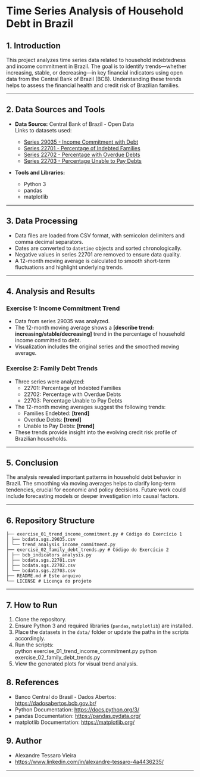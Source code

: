 # Time Series Analysis of Household Debt in Brazil

## 1. Introduction

This project analyzes time series data related to household indebtedness and income commitment in Brazil. The goal is to identify trends—whether increasing, stable, or decreasing—in key financial indicators using open data from the Central Bank of Brazil (BCB). Understanding these trends helps to assess the financial health and credit risk of Brazilian families.

---

## 2. Data Sources and Tools

- **Data Source:** Central Bank of Brazil - Open Data  
  Links to datasets used:  
  - [Series 29035 - Income Commitment with Debt](https://dadosabertos.bcb.gov.br/dataset/sgs/resource/29035)  
  - [Series 22701 - Percentage of Indebted Families](https://dadosabertos.bcb.gov.br/dataset/sgs/resource/22701)  
  - [Series 22702 - Percentage with Overdue Debts](https://dadosabertos.bcb.gov.br/dataset/sgs/resource/22702)  
  - [Series 22703 - Percentage Unable to Pay Debts](https://dadosabertos.bcb.gov.br/dataset/sgs/resource/22703)

- **Tools and Libraries:**  
  - Python 3  
  - pandas  
  - matplotlib  

---

## 3. Data Processing

- Data files are loaded from CSV format, with semicolon delimiters and comma decimal separators.
- Dates are converted to `datetime` objects and sorted chronologically.
- Negative values in series 22701 are removed to ensure data quality.
- A 12-month moving average is calculated to smooth short-term fluctuations and highlight underlying trends.

---

## 4. Analysis and Results

### Exercise 1: Income Commitment Trend

- Data from series 29035 was analyzed.
- The 12-month moving average shows a **[describe trend: increasing/stable/decreasing]** trend in the percentage of household income committed to debt.
- Visualization includes the original series and the smoothed moving average.

### Exercise 2: Family Debt Trends

- Three series were analyzed:  
  - 22701: Percentage of Indebted Families  
  - 22702: Percentage with Overdue Debts  
  - 22703: Percentage Unable to Pay Debts  
- The 12-month moving averages suggest the following trends:  
  - Families Endebted: **[trend]**  
  - Overdue Debts: **[trend]**  
  - Unable to Pay Debts: **[trend]**  
- These trends provide insight into the evolving credit risk profile of Brazilian households.

---

## 5. Conclusion

The analysis revealed important patterns in household debt behavior in Brazil. The smoothing via moving averages helps to clarify long-term tendencies, crucial for economic and policy decisions. Future work could include forecasting models or deeper investigation into causal factors.

---

## 6. Repository Structure

    ├── exercise_01_trend_income_commitment.py # Código do Exercício 1  
    │ ├── bcdata.sgs.29035.csv  
    │ └── trend_analysis_income_commitment.py  
    ├── exercise_02_family_debt_trends.py # Código do Exercício 2  
    │ ├── bcb_indicators_analysis.py  
    │ ├── bcdata.sgs.22701.csv  
    │ ├── bcdata.sgs.22702.csv  
    │ └── bcdata.sgs.22703.csv  
    ├── README.md # Este arquivo  
    └── LICENSE # Licença do projeto

---

## 7. How to Run

1. Clone the repository.
2. Ensure Python 3 and required libraries (`pandas`, `matplotlib`) are installed.
3. Place the datasets in the `data/` folder or update the paths in the scripts accordingly.
4. Run the scripts:  
    python exercise_01_trend_income_commitment.py
    python exercise_02_family_debt_trends.py
5. View the generated plots for visual trend analysis.

## 8. References
- Banco Central do Brasil - Dados Abertos: https://dadosabertos.bcb.gov.br/
- Python Documentation: https://docs.python.org/3/
- pandas Documentation: https://pandas.pydata.org/
- matplotlib Documentation: https://matplotlib.org/

## 9. Author
- Alexandre Tessaro Vieira
- https://www.linkedin.com/in/alexandre-tessaro-4a4436235/

---